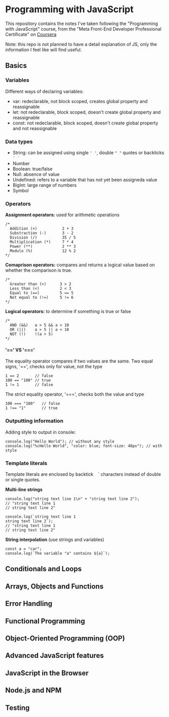 # Programming with JavaScript
This repository contains the notes I've taken following the "Programming with JavaScript" course, from the "Meta Front-End Developer Professional Certificate" on [Coursera](https://www.coursera.org/)

Note: this repo is not planned to have a detail explanation of JS, only the information I feel like will find useful.

## Basics
### Variables
Different ways of declaring variables:
- var: redeclarable, not block scoped, creates global property and reassignable
- let: not redeclarable, block scoped, doesn't create global property and reassignable
- const: not redeclarable, block scoped, doesn't create global property and not reassignable

### Data types
- String: can be assigned using single ``` ' ' ```, double ``` " " ``` quotes or backticks ``` ` ` ```
- Number
- Boolean: true/false
- Null: absence of value
- Undefined: refers to a variable that has not yet been assigneda value
- BigInt: large range of numbers
- Symbol

### Operators
**Assignment operators:** used for arithmetic operations
```JS
/* 
  Addition (+)           2 + 3
  Substraction (-)       3 - 2
  Division (/)           35 / 5
  Multiplication (*)     7 * 4
  Power (**)             2 ** 3
  Modulo (%)             12 % 2
*/
```
**Comaprison operators:** compares and returns a logical value based on whether the comparison is true.
```JS
/*
  Greater than (>)      3 > 2
  Less than (<)         2 < 3
  Equal to (==)         5 == 5
  Not equal to (!=)     5 != 6
*/
```
**Logical operators:** to determine if something is true or false
```JS
/*
  AND (&&)   a > 5 && a < 10
  OR (||)    a > 5 || a < 10
  NOT (!)    !(a > 5)
*/
```
#### '==' VS '==='
The equality operator compares if two values are the same. 
Two equal signs, '==', checks only for value, not the type
```JS
1 == 2       // false
100 == "100" // true
1 != 1       // false
```
The strict equality operator, '===', checks both the value and type
```JS
100 === "100"   // false
1 !== "1"       // true
```
### Outputting information
Adding style to output in console:
```JS
console.log("Hello World"); // without any style
console.log("%cHello World", "color: blue; font-size: 40px"); // with style
```
### Template literals
Template literals are enclosed by backtick ` ` ` characters instead of double or single quotes.

**Multi-line strings**
```JS
console.log("string text line 1\n" + "string text line 2");
// "string text line 1
// string text line 2"

console.log(`string text line 1
string text line 2`);
// "string text line 1
// string text line 2"
```
**String interpolation** (use strings and variables)
```JS
const a = "car";
console.log(`The variable "a" contains ${a}`);
```

## Conditionals and Loops
## Arrays, Objects and Functions
## Error Handling
## Functional Programming
## Object-Oriented Programming (OOP)
## Advanced JavaScript features
## JavaScript in the Browser
## Node.js and NPM
## Testing
